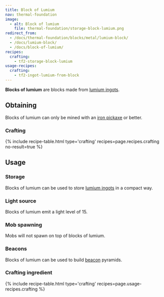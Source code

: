 ```yaml
---
title: Block of Lumium
nav: thermal-foundation
image:
  - alt: Block of lumium
    file: thermal-foundation/storage-block-lumium.png
redirect_from:
  - /docs/thermal-foundation/blocks/metal/lumium-block/
  - /docs/lumium-block/
  - /docs/block-of-lumium/
recipes:
  crafting:
    - tf2-storage-block-lumium
usage-recipes:
  crafting:
    - tf2-ingot-lumium-from-block
---
```


**Blocks of lumium** are blocks made from [lumium ingots](/docs/thermal-foundation/lumium-ingot/).


Obtaining
---------

Blocks of lumium can only be mined with an [iron
pickaxe](https://minecraft.gamepedia.com/Pickaxe) or better.

### Crafting
{% include recipe-table.html type='crafting' recipes=page.recipes.crafting no-result=true %}


Usage
-----

### Storage
Blocks of lumium can be used to store [lumium ingots](/docs/thermal-foundation/lumium-ingot/) in a
compact way.

### Light source
Blocks of lumium emit a light level of 15.

### Mob spawning
Mobs will not spawn on top of blocks of lumium.

### Beacons
Blocks of lumium can be used to build
[beacon](https://minecraft.gamepedia.com/Beacon) pyramids.

### Crafting ingredient
{% include recipe-table.html type='crafting' recipes=page.usage-recipes.crafting %}
